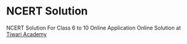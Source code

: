 # NCERT Solution
NCERT Solution For Class 6 to 10 Online Application
Online Solution at <a href="https://www.tiwariacademy.com/ncert-solutions/" >Tiwari Academy</a>
